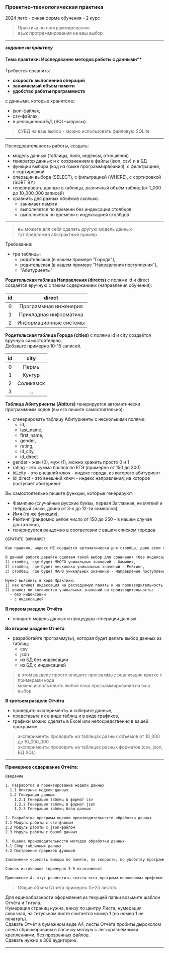 ### Проектно-технологическая практика 

2024 лето - очная форма обучения - 2 курс  

> Практика по программированию  
> язык программирования на ваш выбор

---  

***задание на практику***  

#### Тема практики: Исследование методов работы с данными**  

Требуется сравнить:  

- **скорость выполнения операций**  
- **занимаемый объём памяти**  
- **удобство работы программиста**  

с данными, которые хранятся в:  

- json-файлах,  
- csv-файлах,  
- в реляционной БД (SQL-запросы).  

> СУБД на ваш выбор - можно использовать файловую SQLite  

---  

Последовательность работы, создать:  

- модель данных (таблицы, поля, индексы, отношения)  
- генератор данных и с сохранением в файлы (json, csv) и в БД  
- функции выбора (код на языке программирвоания), с фильтрацией, с сортировкой  
- операции выбора (SELECT), с фильтрацией (WHERE), с сортировкой (SORT BY)  
- генерировать данные в таблицы, различный объём таблиц (от 1_000 до 10_000_000 записей)  
- сравнить для разных объёмов сколько:  
  - занимает памяти  
  - выполняется по времени без индексации столбцов  
  - выполняется по времени с индексацией столбцов  

---  

> вы можете для себя сделать другую модель данных  
> тут предложен абстрактный пример  

Требования:  

- три таблицы:  
  - родительская (в нашем примере "Города"),  
  - родительская (в нашем примере "Направления поступления"),  
  - "Абитуриенты"  

**Родительская таблица Направления (directs)** с полями id и direct создаётся вручную с таким содержанием (направления обучения):  

| id | direct |
| :--------: | :------: |
| 0 | Программная инженерия |
| 1 | Прикладная информатика |
| 2 | Информационные системы |

**Родительская таблица Города (cities)** с полями id и city создаётся вручную самостоятельно.  
Добавьте примерно 10-15 записей.  

| id | city |
| :--------: | :------: |
| 0 | Пермь |
| 1 | Кунгур |
| 2 | Соликамск |
| 3 | ... |

**Таблица Абитуриенты (Abiturs)** генерируется автоматически программным кодов (вы его пишите самостоятельно).  

- сгенерировать таблицу Абитуриенты с несколькими полями:  
  - id,  
  - last_name,  
  - first_name,  
  - gender,  
  - rating,  
  - id_city,  
  - id_direct  
- gender - жен (0), муж (1), можно хранить просто 0 и 1
- rating - это сумма баллов по ЕГЭ (примерно от 150 до 300)
- id_city - это внешний ключ - индекс города, из которого абитуриент
- id_direct - это внешний ключ - индекс направления, на которое поступает абитуриент

Вы самостоятельно пишите функции, которые генерируют:  

- Фамилию (случайные русские буквы, первая Заглавная, не мягкий и твёрдый знаки, длина от 3-х до 12-ти символов),  
- Имя (та же функция),  
- Рейтинг (рандомно целое число от 150 до 250 - в нашем случае достаточно),  
- генерируется рандомно в соответсвии с вашим списком городов  

```txt
ОБРАТИТЕ ВНИМАНИЕ!

Как правило, индекс НЕ создаётся автоматически для столбца, даже если он содержит внешний ключ.  

В данной работе давайте сделаем такой выбор для сравнения (без индексации и с индексацией):  
1) столбец, где будет МНОГО уникальных значений - Фамилия,  
2) столбец, где будет несколько уникальных значений - Рейтинг,
3) столбец, где будет МАЛО уникальных значений - Направление поступления,

Нужно выяснить в ходе Практики:  
1) как влияет индексация на расходуемую память и на производительность,  
2) влияет ли количество уникальных значений на производительность:
  - без индексации  
  - с индексацией  
```

**В первом разделе Отчёта**  

- опишите модель данных и процедуры генерации данных.  

**Во втором разделе Отчёта**  

- разработайте программу(ы), которая будет делать выбор данных из таблиц:  
  - csv  
  - json  
  - из БД без индексации  
  - из БД с индексацией  

> в этом разделе просто опишите программые реализации кратко с примерами кода  
> можно использовать любой язык программирования на ваш выбор  

**В третьем разделе Отчёта**  

- проведите эксперименты и соберите данные,  
- представьте их в виде таблиц и в виде графиков,  
- графики можно сделать в Excel или непосредственно в вашей программе.  

> эксперименты проводить на таблицах разных объёмов от 10_000 до 10_000_000  
> эксперименты проводить на таблицах разных форматов (csv, json, БД SQL)  

---  

**Примерное содержание Отчёта:**  

```txt
Введение

1. Разработка и проектирование модели данных  
  1.1 Описание модели данных  
  1.2 Генерация данных  
    1.2.1 Генерация таблиц в формат csv  
    1.2.2 Генерация таблиц в формат json  
    1.2.3 Генерация таблиц базы данных  

2. Разработка программ оценки производительности обработки данных  
2.1 Модуль работы с csv-файлом  
2.2 Модуль работы с json-файлом  
2.3 Модуль работы с базой данных     

3. Оценка производительности методов обработки данных  
3.1 Сбор табличных данных  
3.2 Построение графиков функций  

Заключение <сделать выводы по памяти, по скорости, по удобству программной реализации>  

Список источников (примерно 3-5 источников)  

Приложение А. <тут разместить тексты всех программ моноширным шрифтом>
```

> Общий объём Отчёта примерно 15-25 листов.  

Для единообразности оформления из текущей папки возьмите шаблон Отчёта и Титула.  
Нумерация страниц нужна, внизу по центру Листа, нумерация сквозная, на титульном листе считается номер 1 (но номер 1 не печатать).  
Сдавать Отчёт в бумажном виде А4, листы Отчёта пробиты дыроколом слева сброшюрованы в папочку мягкую с легкоразъёмными креплениями, без прозрачных файлов.  
Сдавать нужно в 306 аудиторию.  

---  
